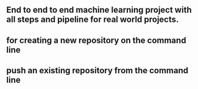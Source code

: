## End to end to end machine learning project with all steps and pipeline for real world projects.

## for creating a new repository on the command line
<!-- echo "# bank" >> README.md
git init
git add README.md
git commit -m "first commit"
git branch -M main
git remote add origin https://github.com/GaneshPrasadBhandari/bank.git
git push -u origin main -->

## push an existing repository from the command line
<!-- git remote add origin https://github.com/GaneshPrasadBhandari/bank.git
git branch -M main
git push -u origin main -->
